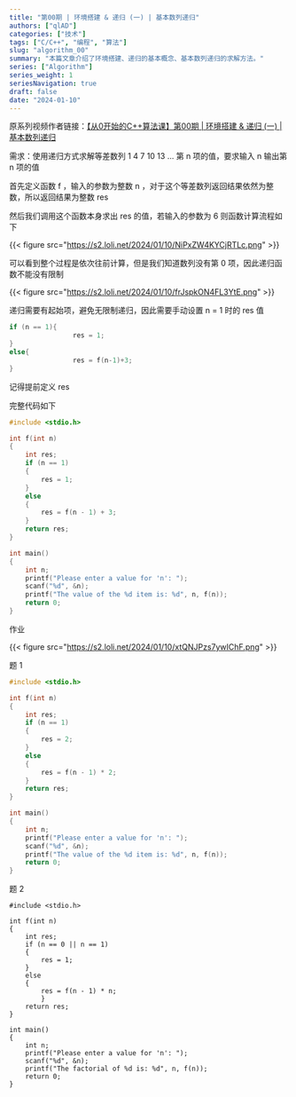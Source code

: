 ```yaml
---
title: "第00期 | 环境搭建 & 递归 (一) | 基本数列递归"
authors: ["qlAD"]
categories: ["技术"]
tags: ["C/C++", "编程", "算法"]
slug: "algorithm_00"
summary: "本篇文章介绍了环境搭建、递归的基本概念、基本数列递归的求解方法。"
series: ["Algorithm"]
series_weight: 1
seriesNavigation: true
draft: false
date: "2024-01-10"
---
```


原系列视频作者链接：[【从0开始的C++算法课】第00期 | 环境搭建 & 递归 (一) | 基本数列递归](https://www.bilibili.com/video/BV1Bu4y1Y7ow/)

需求：使用递归方式求解等差数列 1 4 7 10 13 … 第 n 项的值，要求输入 n 输出第 n 项的值

首先定义函数 f ，输入的参数为整数 n ，对于这个等差数列返回结果依然为整数，所以返回结果为整数 res

然后我们调用这个函数本身求出 res 的值，若输入的参数为 6 则函数计算流程如下

{{< figure src="https://s2.loli.net/2024/01/10/NiPxZW4KYCjRTLc.png" >}}

可以看到整个过程是依次往前计算，但是我们知道数列没有第 0 项，因此递归函数不能没有限制

{{< figure src="https://s2.loli.net/2024/01/10/frJspkON4FL3YtE.png" >}}

递归需要有起始项，避免无限制递归，因此需要手动设置 n = 1 时的 res 值

```C
if (n == 1){
                res = 1;
}
else{
                res = f(n-1)+3;
}
```

记得提前定义 res

完整代码如下

```C
#include <stdio.h>

int f(int n)
{
    int res;
    if (n == 1)
    {
        res = 1;
    }
    else
    {
        res = f(n - 1) + 3;
    }
    return res;
}

int main()
{
    int n;
    printf("Please enter a value for 'n': ");
    scanf("%d", &n);
    printf("The value of the %d item is: %d", n, f(n));
    return 0;
}
```

作业

{{< figure src="https://s2.loli.net/2024/01/10/xtQNJPzs7ywIChF.png" >}}

题 1

```C
#include <stdio.h>

int f(int n)
{
    int res;
    if (n == 1)
    {
        res = 2;
    }
    else
    {
        res = f(n - 1) * 2;
    }
    return res;
}

int main()
{
    int n;
    printf("Please enter a value for 'n': ");
    scanf("%d", &n);
    printf("The value of the %d item is: %d", n, f(n));
    return 0;
}
```

题 2

```nil
#include <stdio.h>

int f(int n)
{
    int res;
    if (n == 0 || n == 1)
    {
        res = 1;
    }
    else
    {
        res = f(n - 1) * n;
        }
    return res;
}

int main()
{
    int n;
    printf("Please enter a value for 'n': ");
    scanf("%d", &n);
    printf("The factorial of %d is: %d", n, f(n));
    return 0;
}
```
